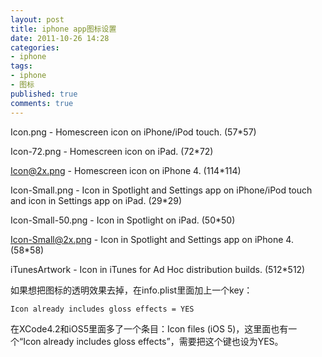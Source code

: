 ```yaml
---
layout: post
title: iphone app图标设置
date: 2011-10-26 14:28
categories:
- iphone
tags:
- iphone
- 图标
published: true
comments: true
---
```

Icon.png - Homescreen icon on iPhone/iPod touch. (57*57)

Icon-72.png - Homescreen icon on iPad. (72*72)

Icon@2x.png - Homescreen icon on iPhone 4. (114*114)

Icon-Small.png - Icon in Spotlight and Settings app on iPhone/iPod touch and icon in Settings app on iPad. (29*29)

Icon-Small-50.png - Icon in Spotlight on iPad. (50*50)

Icon-Small@2x.png - Icon in Spotlight and Settings app on iPhone 4. (58*58)

iTunesArtwork - Icon in iTunes for Ad Hoc distribution builds. (512*512)

如果想把图标的透明效果去掉，在info.plist里面加上一个key：

    Icon already includes gloss effects = YES

在XCode4.2和iOS5里面多了一个条目：Icon files (iOS 5)，这里面也有一个“Icon already includes gloss effects”，需要把这个键也设为YES。
